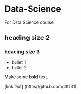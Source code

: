 # Data-Science
For Data Science course

## heading size 2

### heading size 3

* bullet 1
* bullet 2

Make some **bold** text.

[link text] (https//github.com/dtt131)
